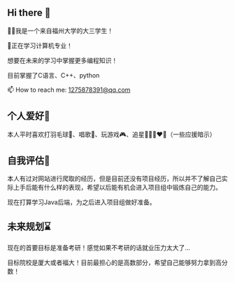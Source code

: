 ## Hi there 👋
🧑‍🎓我是一个来自福州大学的大三学生！

🏫正在学习计算机专业！

  想要在未来的学习中掌握更多编程知识！
  
  目前掌握了C语言、C++、python
  
📫 How to reach me: 1275878391@qq.com

## 个人爱好🥰
  本人平时喜欢打羽毛球🏸、唱歌🎤、玩游戏🎮、追星💙💜💗❤🖤（一些应援暗示）
## 自我评估🤨
  本人有过对网站进行爬取的经历，但是目前还没有项目经历，所以并不了解自己实际上手后能有什么样的表现，希望以后能有机会进入项目组中锻炼自己的能力。
  
  现在打算学习Java后端，为之后进入项目组做好准备。
## 未来规划⌛
  现在的首要目标是准备考研！感觉如果不考研的话就业压力太大了...
  
  目标院校是厦大或者福大！目前最担心的是高数部分，希望自己能够努力拿到高分数！
  

<!--
**apppp0701/apppp0701** is a ✨ _special_ ✨ repository because its `README.md` (this file) appears on your GitHub profile.

Here are some ideas to get you started:

- 🔭 I’m currently working on ...
- 🌱 I’m currently learning ...
- 👯 I’m looking to collaborate on ...
- 🤔 I’m looking for help with ...
- 💬 Ask me about ...
- 📫 How to reach me: ...
- 😄 Pronouns: ...
- ⚡ Fun fact: ...
-->
